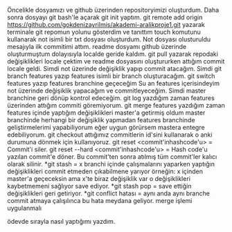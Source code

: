 Öncelikle dosyamızı ve github üzerinden repositoryimizi oluşturdum. Daha sonra dosyayı git bash'le açarak git init yaptım.
git remote add origin https://github.com/gokdenizayrilmis/akademi-aralikproje1.git yazarak terminale git repomun yolunu gösterdim ve tanıttım
touch komutunu kullanarak not isimli bir txt dosyası oluşturdum. Not dosyası olusturuldu mesajıyla ilk commitimi attım.
readme dosyamı github üzerinde oluşturmuştum dolayısıyla localde geride kaldım. git pull yazarak repodaki değişiklikleri locale çektim
ve readme dosyasını oluştururken attığım commit locale geldi. Simdi not üzerinde değişiklik yapıp commit atacağım. 
Simdi git branch features yazıp features isimli bir branch oluşturacağım. git switch features yazıp features branchine geçeceğim
Su an features içerisindeyim not üzerinde değişiklik yapacağım ve commitleyeceğim. Simdi master branchine geri dönüp kontrol edeceğim.
git log yazdığım zaman features üzerinden attığım commiti göremiyorum. git merge features yazdığım zaman features içinde yaptığım değişiklikleri master'a getirmiş oldum
master branchinde herhangi bir değişiklik yapmadan features branchinde geliştirmelerimi yapabiliyorum eğer uygun görürsem mastera entegre edebiliyorum.
git checkout attığımız commitlerin id'sini kullanarak o anki durumuna dönmek için kullanıyoruz.
git reset <commit'inhashcode'u> = Commit'i siler.
git reset --hard <commit'inhashcode'u> = Hash code'u yazılan commit'e döner. Bu commit'ten sonra atılmış tüm commit'ler kalıcı olarak silinir.
*git stash = x branchi içinde çalışmalarını yaparken yaptığın değişiklikleri commit etmeden çıkabilmene yarıyor örneğin: x içinden master'a geçeceksin ama x'te biraz değişiklik var o değişiklikleri kaybetmemeni sağlıyor save ediyor. 
*git stash pop = save ettiğin değişiklikleri geri getiriyor.
*git conflict hatası = aynı anda aynı branche commit atmaya çalışılınca bu hata meydana geliyor. merge işlemi uygulanmalı 

ödevde sırayla nasıl yaptığımı yazdım.

